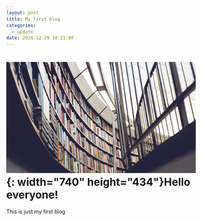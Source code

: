 ```yaml
---
layout: post
title: My first blog
categories:
  - update
date: 2020-12-29 18:21:00
---
```


# ![](/images/fulls/03.jpg){: width="740" height="434"}Hello everyone\!

This is just my first blog
